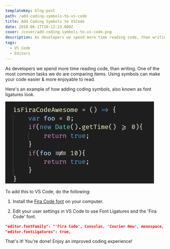```yaml
---
templateKey: blog-post
path: /add-coding-symbols-to-vs-code
title: Add Coding Symbols to VSCode
date: 2018-06-17T20:12:23.000Z
cover: /cover/add-coding-symbols-to-vs-code.png
description: As developers we spend more time reading code, than writing. One of the most common tasks we do are comparing items. Using symbols can make your code easier & more enjoyable to read.
tags:
  - VS Code
  - Editors
---
```


As developers we spend more time reading code, than writing. One of the most common tasks we do are comparing items. Using symbols can make your code easier & more enjoyable to read.

Here's an example of how adding coding symbols, also known as font ligatures look.

![VS Code using Fira Code font ligatures.](img/code-symbol-preview.jpg)

To add this to VS Code, do the following:

1. Install the [Fira Code font](https://github.com/tonsky/FiraCode) on your computer.

1. Edit your user settings in VS Code to use Font Ligatures and the 'Fira Code' font.

```json
"editor.fontFamily": "'Fira Code', Consolas, 'Courier New', monospace, 'Segoe UI Emoji'",
"editor.fontLigatures": true,
```

That's it! You're done! Enjoy an improved coding experience!